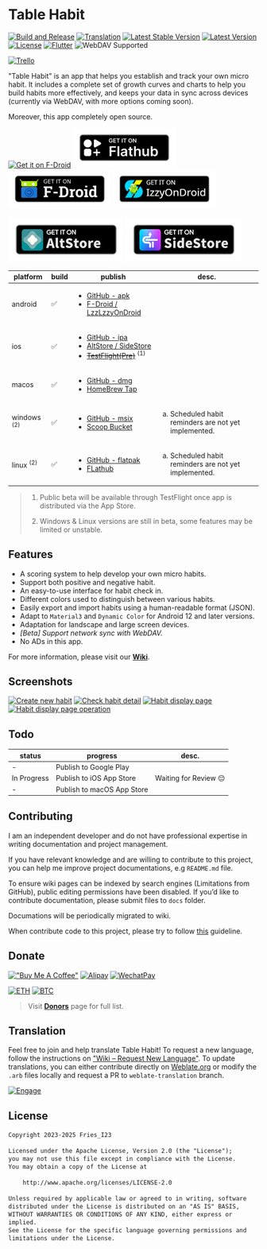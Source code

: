 <!-- markdownlint-disable no-inline-html -->
<!-- markdownlint-disable link-image-reference-definitions -->

# Table Habit

[![Build and Release][github-relaese-badge-svg]][github-relaese-badge]
[![Translation][weblate-badge]][weblate]
[![Latest Stable Version][app-verison-bage-svg]][github-release-page]
[![Latest Version][app-pre-verison-bage-svg]][github-release-page]
[![License][license-badge]][app-license]
[![Flutter][flutter-badge]][deps-flutter-version]
![WebDAV Supported](https://img.shields.io/badge/WebDAV-supported-brightgreen)

[![Trello][app-trello-badge]][app-trello-board]

"Table Habit" is an app that helps you establish and track your own micro habit.
It includes a complete set of growth curves and charts to help you build habits more effectively,
and keeps your data in sync across devices (currently via WebDAV, with more options coming soon).

Moreover, this app completely open source.

[![Get it on F-Droid][github-button]][github-myapp]
[![Get it on Falthub][get-it-on-flathub]][flathub-source]
[![Get it on F-Droid][fdroid-button]][fdroid-myapp]
[![Get it on LzzyOnDroid][lzzyondroid-button]][lzzyondroid-myapp]

[![Get it on AltStore][get-it-on-altstore]][altstore-source]
[![Get it on SideStore][get-it-on-sidestore]][sidestore-source]

<!-- [![Get it on Testflight][testflight-button]][ios-testflight-pre-release] -->

| platform               | build | publish                                                                                                                                                                 | desc.                                                                         |
| ---------------------- | ----- | ----------------------------------------------------------------------------------------------------------------------------------------------------------------------- | ----------------------------------------------------------------------------- |
| android                | ✅    | <ul><li>[GitHub - apk][github-myapp]</li><li>[F-Droid / LzzLzzyOnDroid][fdroid-wiki]</li></ul>                                                                          |                                                                               |
| ios                    | ✅    | <ul><li>[GitHub - ipa][github-myapp]</li><li>[AltStore / SideStore][sideloaded-wiki]</li><li>~~[TestFlight(Pre)][ios-testflight-pre-release]~~ <sup>(1)</sup></li></ul> |                                                                               |
| macos                  | ✅    | <ul><li>[GitHub - dmg][github-myapp]</li><li>[HomeBrew Tap][homebrew-tap-wiki]</li></ul>                                                                                |                                                                               |
| windows <sup>(2)</sup> | ✅    | <ul><li>[GitHub - msix][github-myapp]</li><li>[Scoop Bucket][scoop-bucket-wiki]</li></ul>                                                                               | <ol type="a"><li>Scheduled habit reminders are not yet implemented.</li></ol> |
| linux <sup>(2)</sup>   | ✅    | <ul><li>[GitHub - flatpak][github-myapp]</li><li>[FLathub][flathub-wiki]</li></ul>                                                                                      | <ol type="a"><li>Scheduled habit reminders are not yet implemented.</li></ol> |

> 1. Public beta will be available through TestFlight once app is distributed via the App Store.
>
> 2. Windows & Linux versions are still in beta, some features may be limited or unstable.

## Features

- A scoring system to help develop your own micro habits.
- Support both positive and negative habit.
- An easy-to-use interface for habit check in.
- Different colors used to distinguish between various habits.
- Easily export and import habits using a human-readable format (JSON).
- Adapt to `Material3` and `Dynamic Color` for Android 12 and later versions.
- Adaptation for landscape and large screen devices.
- _[Beta] Support network sync with WebDAV._
- No ADs in this app.

For more information, please visit our [**Wiki**][wiki].

## Screenshots

[![Create new habit][create-new-habit-tb]][create-new-habit]
[![Check habit detail][check-habit-detail-tb]][check-habit-detail]
[![Habit display page][display-page-tb]][display-page]
[![Habit display page operation][display-op-tb]][display-op]

## Todo

| status      | progress                   | desc.                 |
| ----------- | -------------------------- | --------------------- |
| -           | Publish to Google Play     |                       |
| In Progress | Publish to iOS App Store   | Waiting for Review 😔 |
| -           | Publish to macOS App Store |                       |

## Contributing

I am an independent developer and do not have professional expertise in writing
documentation and project management.

If you have relevant knowledge and are willing to contribute to this project,
you can help me improve project documentations, e.g `README.md` file.

To ensure wiki pages can be indexed by search engines (Limitations from GitHub),
public editing permissions have been disabled.
If you’d like to contribute documentation, please submit files to `docs` folder.

Documations will be periodically migrated to wiki.

When contribute code to this project, please try to follow
[this][style-guide-for-flutter] guideline.

## Donate

[!["Buy Me A Coffee"][buymeacoffee-badge]](https://www.buymeacoffee.com/d49cb87qgww)
[![Alipay][alipay-badge]](docs/README/images/donate-alipay.jpg)
[![WechatPay][wechat-badge]](docs/README/images/donate-wechatpay.png)

[![ETH][eth-badge]][eth-addr]
[![BTC][btc-badge]][btc-addr]

> Visit [**Donors**][page-donors] page for full list.

## Translation

Feel free to join and help translate Table Habit!
To request a new language, follow the instructions on ["Wiki – Request New Language"][l10n-doc].
To update translations, you can either contribute directly on [Weblate.org][weblate]
or modify the `.arb` files locally and request a PR to `weblate-translation` branch.

<!-- ![L10nStat][l10n-stat-pic] -->

[![Engage][weblate-engage-badge]][weblate-engage]

## License

```text
Copyright 2023-2025 Fries_I23

Licensed under the Apache License, Version 2.0 (the "License");
you may not use this file except in compliance with the License.
You may obtain a copy of the License at

    http://www.apache.org/licenses/LICENSE-2.0

Unless required by applicable law or agreed to in writing, software
distributed under the License is distributed on an "AS IS" BASIS,
WITHOUT WARRANTIES OR CONDITIONS OF ANY KIND, either express or implied.
See the License for the specific language governing permissions and
limitations under the License.
```

[create-new-habit]: docs/README/images/create-new-habit.gif
[create-new-habit-tb]: docs/README/images/create-new-habit-tb.gif
[check-habit-detail]: docs/README/images/check-habit-detail.gif
[check-habit-detail-tb]: docs/README/images/check-habit-detail-tb.gif
[display-page]: docs/README/images/habit-display-page.gif
[display-page-tb]: docs/README/images/habit-display-page-tb.gif
[display-op]: docs/README/images/habit-display-op.gif
[display-op-tb]: docs/README/images/habit-display-op-tb.gif
[fdroid-button]: docs/README/images/fdroid-get-it-on.png
[fdroid-myapp]: https://f-droid.org/packages/io.github.friesi23.mhabit
[lzzyondroid-button]: docs/README/images/lzzyondroid-get-it-on.png
[lzzyondroid-myapp]: https://apt.izzysoft.de/fdroid/index/apk/io.github.friesi23.mhabit
[get-it-on-altstore]: https://raw.githubusercontent.com/FriesI23/altstore-repo/refs/heads/master/assets/get-it-on-altstore.png
[get-it-on-sidestore]: https://raw.githubusercontent.com/FriesI23/altstore-repo/refs/heads/master/assets/get-it-on-sidestore.png
[altstore-source]: https://play4fun.friesi23.cn/altstore-repo/pages/altstore.html
[sidestore-source]: https://play4fun.friesi23.cn/altstore-repo/pages/sidestore.html
[testflight-button]: docs/README/images/testflight-get-it-on.png
[github-button]: docs/README/images/github-get-it-on.png
[github-myapp]: https://github.com/FriesI23/mhabit/releases/latest
[get-it-on-flathub]: docs/README/images/flathub-get-it-on.png
[flathub-source]: https://flathub.org/apps/io.github.friesi23.mhabit
[github-relaese-badge]: https://github.com/FriesI23/mhabit/actions/workflows/app-release.yml
[github-relaese-badge-svg]: https://github.com/FriesI23/mhabit/actions/workflows/app-release.yml/badge.svg
[github-release-page]: https://github.com/FriesI23/mhabit/releases
[app-license]: https://github.com/FriesI23/mhabit/blob/main/LICENSE
[flutter-badge]: https://img.shields.io/badge/_Flutter_-3.24.5-grey.svg?&logo=Flutter&logoColor=white&labelColor=blue
[deps-flutter-version]: https://github.com/flutter/flutter/tree/3.24.5
[license-badge]: https://img.shields.io/github/license/FriesI23/mhabit
[app-verison-bage-svg]: https://img.shields.io/github/v/release/FriesI23/mhabit
[app-pre-verison-bage-svg]: https://img.shields.io/github/v/release/FriesI23/mhabit?include_prereleases&label=pre-release
[app-trello-badge]: https://img.shields.io/badge/Trello-%23026AA7.svg?style=for-the-badge&logo=Trello&logoColor=white
[app-trello-board]: https://trello.com/b/ayPTUeQj/mhabit
[l10n-doc]: https://github.com/FriesI23/mhabit/wiki/L10n%EA%9E%89-Request-New-Language
[buymeacoffee-badge]: https://img.shields.io/badge/Buy_Me_A_Coffee-FFDD00?style=for-the-badge&logo=buy-me-a-coffee&logoColor=black
[alipay-badge]: https://img.shields.io/badge/alipay-00A1E9?style=for-the-badge&logo=alipay&logoColor=white
[wechat-badge]: https://img.shields.io/badge/WeChat-07C160?style=for-the-badge&logo=wechat&logoColor=white
[eth-badge]: https://img.shields.io/badge/Ethereum-3C3C3D?style=for-the-badge&logo=Ethereum&logoColor=white
[eth-addr]: https://etherscan.io/address/0x35FC877Ef0234FbeABc51ad7fC64D9c1bE161f8F
[btc-badge]: https://img.shields.io/badge/Bitcoin-000000?style=for-the-badge&logo=bitcoin&logoColor=white
[btc-addr]: https://blockchair.com/bitcoin/address/bc1qz2vjews2fcscmvmcm5ctv47mj6236x9p26zk49
[style-guide-for-flutter]: https://github.com/flutter/flutter/wiki/Style-guide-for-Flutter-repo
[weblate-badge]: https://hosted.weblate.org/widget/mhabit/app-view/svg-badge.svg
[weblate]: https://hosted.weblate.org/projects/mhabit/
[weblate-engage-badge]: https://hosted.weblate.org/widget/mhabit/app-view/multi-auto.svg
[weblate-engage]: https://hosted.weblate.org/engage/mhabit/
[ios-testflight-pre-release]: https://testflight.apple.com/join/aJ5PWqaR
[page-donors]: https://github.com/FriesI23/mhabit/wiki/Donors
[fdroid-wiki]: https://github.com/FriesI23/mhabit/wiki/Installation#f-droid--lzzlzzyondroid
[sideloaded-wiki]: https://github.com/FriesI23/mhabit/wiki/Installation#altstore--sidestore---custom-source
[homebrew-tap-wiki]: https://github.com/FriesI23/mhabit/wiki/Installation#homebrew---custom-tap
[flathub-wiki]: https://github.com/FriesI23/mhabit/wiki/Installation#flathub
[scoop-bucket-wiki]: https://github.com/FriesI23/mhabit/wiki/Installation#scoop---custom-bucket
[wiki]: https://github.com/FriesI23/mhabit/wiki
